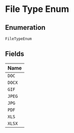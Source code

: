 
# File Type Enum

## Enumeration

`FileTypeEnum`

## Fields

| Name |
|  --- |
| `DOC` |
| `DOCX` |
| `GIF` |
| `JPEG` |
| `JPG` |
| `PDF` |
| `XLS` |
| `XLSX` |

